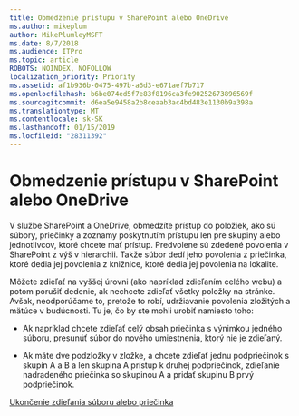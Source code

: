 ```yaml
---
title: Obmedzenie prístupu v SharePoint alebo OneDrive
ms.author: mikeplum
author: MikePlumleyMSFT
ms.date: 8/7/2018
ms.audience: ITPro
ms.topic: article
ROBOTS: NOINDEX, NOFOLLOW
localization_priority: Priority
ms.assetid: af1b936b-0475-497b-a6d3-e671aef7b717
ms.openlocfilehash: b6be074ed5f7e83f8196ca3fe90252673896569f
ms.sourcegitcommit: d6ea5e9458a2b8ceaab3ac4bd483e1130b9a398a
ms.translationtype: MT
ms.contentlocale: sk-SK
ms.lasthandoff: 01/15/2019
ms.locfileid: "28311392"
---
```

# <a name="restrict-access-in-sharepoint-or-onedrive"></a>Obmedzenie prístupu v SharePoint alebo OneDrive

V službe SharePoint a OneDrive, obmedzíte prístup do položiek, ako sú súbory, priečinky a zoznamy poskytnutím prístupu len pre skupiny alebo jednotlivcov, ktoré chcete mať prístup. Predvolene sú zdedené povolenia v SharePoint z výš v hierarchii. Takže súbor dedí jeho povolenia z priečinka, ktoré dedia jej povolenia z knižnice, ktoré dedia jej povolenia na lokalite.
  
Môžete zdieľať na vyššej úrovni (ako napríklad zdieľaním celého webu) a potom porušiť dedenie, ak nechcete zdieľať všetky položky na stránke. Avšak, neodporúčame to, pretože to robí, udržiavanie povolenia zložitých a mätúce v budúcnosti. Tu je, čo by ste mohli urobiť namiesto toho:
  
- Ak napríklad chcete zdieľať celý obsah priečinka s výnimkou jedného súboru, presunúť súbor do nového umiestnenia, ktorý nie je zdieľaný.
    
- Ak máte dve podzložky v zložke, a chcete zdieľať jednu podpriečinok s skupín A a B a len skupina A prístup k druhej podpriečinok, zdieľanie nadradeného priečinka so skupinou A a pridať skupinu B prvý podpriečinok.
    
[Ukončenie zdieľania súboru alebo priečinka](https://go.microsoft.com/fwlink/?linkid=2008861)
  

